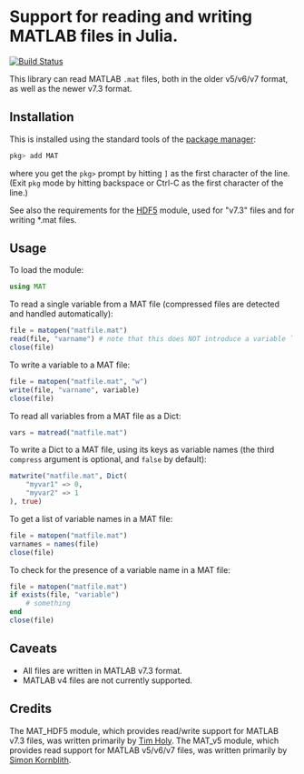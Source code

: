 # Support for reading and writing MATLAB files in Julia.

[![Build Status](https://travis-ci.org/JuliaIO/MAT.jl.svg?branch=master)](https://travis-ci.org/JuliaIO/MAT.jl)

This library can read MATLAB `.mat` files, both in the older v5/v6/v7 format, as well as the newer v7.3 format.

## Installation

This is installed using the standard tools of the [package manager](https://julialang.github.io/Pkg.jl/v1/getting-started/):

```julia
pkg> add MAT
```
where you get the `pkg>` prompt by hitting `]` as the first character of the line. (Exit `pkg` mode by hitting backspace or Ctrl-C as the first character of the line.)

See also the requirements for the [HDF5](https://github.com/timholy/HDF5.jl/) module, used for "v7.3" files and for writing \*.mat files.

## Usage

To load the module:

```julia
using MAT
```

To read a single variable from a MAT file (compressed files are detected and handled automatically):

```julia
file = matopen("matfile.mat")
read(file, "varname") # note that this does NOT introduce a variable ``varname`` into scope
close(file)
```

To write a variable to a MAT file:

```julia
file = matopen("matfile.mat", "w")
write(file, "varname", variable)
close(file)
```

To read all variables from a MAT file as a Dict:

```julia
vars = matread("matfile.mat")
```

To write a Dict to a MAT file, using its keys as variable names (the third `compress` argument is optional, and `false` by default):

```julia
matwrite("matfile.mat", Dict(
	"myvar1" => 0,
	"myvar2" => 1
), true)
```

To get a list of variable names in a MAT file:

```julia
file = matopen("matfile.mat")
varnames = names(file)
close(file)
```

To check for the presence of a variable name in a MAT file:

```julia
file = matopen("matfile.mat")
if exists(file, "variable")
    # something
end
close(file)
```

## Caveats

* All files are written in MATLAB v7.3 format.
* MATLAB v4 files are not currently supported.

## Credits

The MAT_HDF5 module, which provides read/write support for MATLAB v7.3 files, was written primarily by [Tim Holy](https://github.com/timholy/). The MAT_v5 module, which provides read support for MATLAB v5/v6/v7 files, was written primarily by [Simon Kornblith](https://github.com/simonster/).
